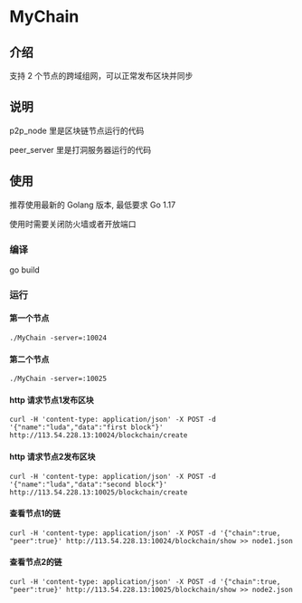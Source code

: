 # MyChain

## 介绍

支持 2 个节点的跨域组网，可以正常发布区块并同步

## 说明

p2p_node 里是区块链节点运行的代码

peer_server 里是打洞服务器运行的代码

## 使用

推荐使用最新的 Golang 版本, 最低要求 Go 1.17

使用时需要关闭防火墙或者开放端口



### 编译

go build


### 运行

#### 第一个节点

`./MyChain -server=:10024`



#### 第二个节点

`./MyChain -server=:10025`



#### http 请求节点1发布区块

`curl -H 'content-type: application/json' -X POST -d '{"name":"luda","data":"first block"}' http://113.54.228.13:10024/blockchain/create`



#### http 请求节点2发布区块

`curl -H 'content-type: application/json' -X POST -d '{"name":"luda","data":"second block"}' http://113.54.228.13:10025/blockchain/create`



#### 查看节点1的链

`curl -H 'content-type: application/json' -X POST -d '{"chain":true, "peer":true}' http://113.54.228.13:10024/blockchain/show >> node1.json`



#### 查看节点2的链

`curl -H 'content-type: application/json' -X POST -d '{"chain":true, "peer":true}' http://113.54.228.13:10025/blockchain/show >> node2.json`
